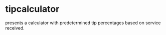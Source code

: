 # tipcalculator
presents a calculator with predetermined tip percentages based on service received.
 
